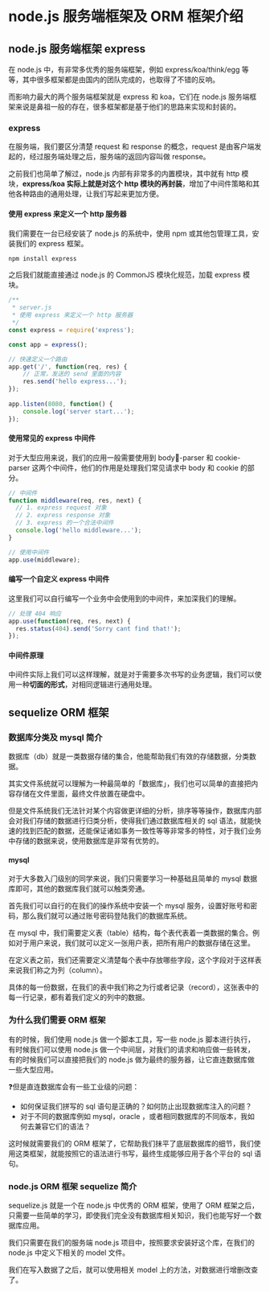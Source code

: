 # node.js 服务端框架及 ORM 框架介绍

## node.js 服务端框架 express

在 node.js 中，有⾮常多优秀的服务端框架，例如 express/koa/think/egg 等等，其中很多框架都是由国内的团队完成的，也取得了不错的反响。

⽽影响⼒最⼤的两个服务端框架就是 express 和 koa，它们在 node.js 服务端框架来说是⿐祖⼀般的存在，很多框架都是基于他们的思路来实现和封装的。

### express

在服务端，我们要区分清楚 request 和 response 的概念，request 是由客户端发起的，经过服务端处理之后，服务端的返回内容叫做 response。

之前我们也简单了解过，node.js 内部有⾮常多的内置模块，其中就有 http 模块，**express/koa 实际上就是对这个 http 模块的再封装**，增加了中间件策略和其他各种路由的通⽤处理，让我们写起来更加⽅便。

#### 使⽤ express 来定义⼀个 http 服务器

我们需要在⼀台已经安装了 node.js 的系统中，使⽤ npm 或其他包管理⼯具，安装我们的 express 框架。

```sh
npm install express
```

之后我们就能直接通过 node.js 的 CommonJS 模块化规范，加载 express 模块。

```js
/**
 * server.js
 * 使⽤ express 来定义⼀个 http 服务器
 */
const express = require('express');

const app = express();

// 快速定义一个路由
app.get('/', function(req, res) {
    // 正常，发送的 send 里面的内容
    res.send('hello express...');
});
  
app.listen(8080, function() {
    console.log('server start...');
});
```

#### 使⽤常见的 express 中间件

对于⼤型应⽤来说，我们的应⽤⼀般需要使⽤到 body-parser 和 cookie-parser 这两个中间件，他们的作⽤是处理我们常⻅请求中 body 和 cookie 的部分。

```js
// 中间件
function middleware(req, res, next) {
  // 1. express request 对象
  // 2. express response 对象
  // 3. express 的一个合法中间件
  console.log('hello middleware...');
}

// 使用中间件
app.use(middleware);
```

#### 编写一个自定义 express 中间件

这⾥我们可以⾃⾏编写⼀个业务中会使⽤到的中间件，来加深我们的理解。

```js
// 处理 404 响应
app.use(function(req, res, next) {
  res.status(404).send('Sorry cant find that!');
});
```

#### 中间件原理

中间件实际上我们可以这样理解，就是对于需要多次书写的业务逻辑，我们可以使⽤⼀种**切⾯的形式**，对相同逻辑进⾏通⽤处理。

## sequelize ORM 框架

### 数据库分类及 mysql 简介

数据库（db）就是⼀类数据存储的集合，他能帮助我们有效的存储数据，分类数据。

其实⽂件系统就可以理解为⼀种最简单的「数据库」，我们也可以简单的直接把内容存储在⽂件⾥⾯，最终⽂件放置在硬盘中。

但是⽂件系统我们⽆法针对某个内容做更详细的分析，排序等等操作，数据库内部会对我们存储的数据进⾏归类分析，使得我们通过数据库相关的 sql 语法，就能快速的找到匹配的数据，还能保证诸如事务⼀致性等等⾮常多的特性，对于我们业务中存储的数据来说，使⽤数据库是⾮常有优势的。

#### mysql

对于⼤多数⼊⻔级别的同学来说，我们只需要学习⼀种基础且简单的 mysql 数据库即可，其他的数据库我们就可以触类旁通。

⾸先我们可以⾃⾏的在我们的操作系统中安装⼀个 mysql 服务，设置好账号和密码，那么我们就可以通过账号密码登陆我们的数据库系统。

在 mysql 中，我们需要定义表（table）结构，每个表代表着⼀类数据的集合。例如对于⽤户来说，我们就可以定义⼀张⽤户表，把所有⽤户的数据存储在这⾥。

在定义表之前，我们还需要定义清楚每个表中存放哪些字段，这个字段对于这样表来说我们称之为列（column）。

具体的每⼀份数据，在我们的表中我们称之为⾏或者记录（record），这张表中的每⼀⾏记录，都有着我们定义的列中的数据。

### 为什么我们需要 ORM 框架

有的时候，我们使⽤ node.js 做⼀个脚本⼯具，写⼀些 node.js 脚本进⾏执⾏，有时候我们可以使⽤ node.js 做⼀个中间层，对我们的请求和响应做⼀些转发，有的时候我们可以直接把我们的 node.js 做为最终的服务器，让它直连数据库做⼀些⼤型应⽤。

❓但是直连数据库会有⼀些⼯业级的问题：

* 如何保证我们拼写的 sql 语句是正确的？如何防⽌出现数据库注⼊的问题？
* 对于不同的数据库例如 mysql，oracle ，或者相同数据库的不同版本，我如何去兼容它们的语法？

这时候就需要我们的 ORM 框架了，它帮助我们抹平了底层数据库的细节，我们使⽤这类框架，就能按照它的语法进⾏书写，最终⽣成能够应⽤于各个平台的 sql 语句。

### node.js ORM 框架 sequelize 简介

sequelize.js 就是⼀个在 node.js 中优秀的 ORM 框架，使⽤了 ORM 框架之后，只需要⼀些简单的学习，即使我们完全没有数据库相关知识，我们也能写好⼀个数据库应⽤。

我们只需要在我们的服务端 node.js 项⽬中，按照要求安装好这个库，在我们的 node.js 中定义下相关的 model ⽂件。

我们在写⼊数据了之后，就可以使⽤相关 model 上的⽅法，对数据进⾏增删改查了。

